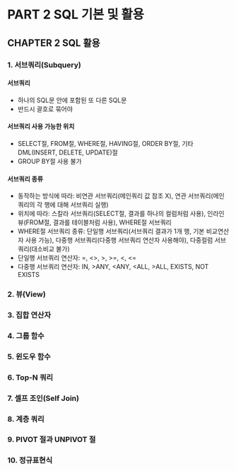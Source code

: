 # PART 2 SQL 기본 및 활용

## CHAPTER 2 SQL 활용

### 1. 서브쿼리(Subquery)

#### 서브쿼리

- 하나의 SQL문 안에 포함된 또 다른 SQL문
- 반드시 괄호로 묶어야

#### 서브쿼리 사용 가능한 위치

- SELECT절, FROM절, WHERE절, HAVING절, ORDER BY절, 기타 DML(INSERT, DELETE, UPDATE)절
- <span color='red'>GROUP BY절 사용 불가</span>

#### 서브쿼리 종류

- 동작하는 방식에 따라: 비연관 서브쿼리(메인쿼리 값 참조 X), 연관 서브쿼리(메인쿼리의 각 행에 대해 서브쿼리 실행)
- 위치에 따라: 스칼라 서브쿼리(SELECT절, 결과를 하나의 컬럼처럼 사용), 인라인뷰(FROM절, 결과를 테이블처럼 사용), WHERE절 서브쿼리
- WHERE절 서브쿼리 종류: 단일행 서브쿼리(서브쿼리 결과가 1개 행, 기본 비교연산자 사용 가능), 다중행 서브쿼리(다중행 서브쿼리 연산자 사용해야), 다중컬럼 서브쿼리(대소비교 불가)
- 단일행 서브쿼리 연산자: =, <>, >, >=, <, <=
- 다중행 서브쿼리 연산자: IN, >ANY, <ANY, <ALL, >ALL, EXISTS, NOT EXISTS

### 2. 뷰(View)

### 3. 집합 연산자

### 4. 그룹 함수

### 5. 윈도우 함수

### 6. Top-N 쿼리

### 7. 셀프 조인(Self Join)

### 8. 계층 쿼리

### 9. PIVOT 절과 UNPIVOT 절

### 10. 정규표현식